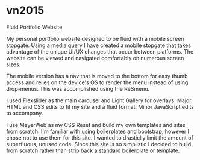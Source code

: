 # vn2015
Fluid Portfolio Website

My personal portfolio website designed to be fluid with a mobile screen stopgate. Using a media query I have created a mobile stopgate that takes advantage of the unique UI/UX changes that occur between platforms. The website can be viewed and navigated comfortably on numerous screen sizes.

The mobile version has a nav that is moved to the bottom for easy thumb access and relies on the device's OS to render the menu instead of using drop-menus. This was accomplished using the ReSmenu.

I used Flexslider as the main carousel and Light Gallery for overlays. Major HTML and CSS edits to fit my site and a fluid format. Minor JavaScript edits to accompany.

I use MeyerWeb as my CSS Reset and build my own templates and sites from scratch. I'm familiar with using boilerplates and bootstrap, however I chose not to use them for this site. I wanted to drasticlly limit the amount of superfluous, unused code. Since this site is so simplistic I decided to build from scratch rather than strip back a standard boilerplate or template.
